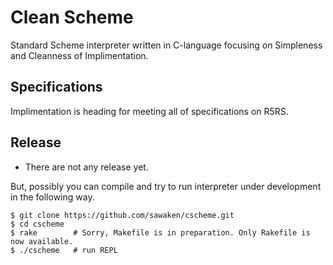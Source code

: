 Clean Scheme
============

Standard Scheme interpreter written in C-language focusing on Simpleness and Cleanness of Implimentation.


Specifications
--------------
Implimentation is heading for meeting all of specifications on R5RS.


Release
-------
* There are not any release yet.

But, possibly you can compile and try to run interpreter under development in the following way.

    $ git clone https://github.com/sawaken/cscheme.git
    $ cd cscheme
    $ rake        # Sorry, Makefile is in preparation. Only Rakefile is now available.
    $ ./cscheme   # run REPL










